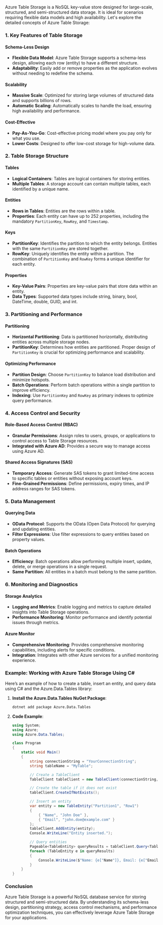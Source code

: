 Azure Table Storage is a NoSQL key-value store designed for large-scale, structured, and semi-structured data storage. It is ideal for scenarios requiring flexible data models and high availability. Let's explore the detailed concepts of Azure Table Storage:

### 1. **Key Features of Table Storage**

#### Schema-Less Design

- **Flexible Data Model**: Azure Table Storage supports a schema-less design, allowing each row (entity) to have a different structure.
- **Adaptability**: Easily add or remove properties as the application evolves without needing to redefine the schema.

#### Scalability

- **Massive Scale**: Optimized for storing large volumes of structured data and supports billions of rows.
- **Automatic Scaling**: Automatically scales to handle the load, ensuring high availability and performance.

#### Cost-Effective

- **Pay-As-You-Go**: Cost-effective pricing model where you pay only for what you use.
- **Lower Costs**: Designed to offer low-cost storage for high-volume data.

### 2. **Table Storage Structure**

#### Tables

- **Logical Containers**: Tables are logical containers for storing entities.
- **Multiple Tables**: A storage account can contain multiple tables, each identified by a unique name.

#### Entities

- **Rows in Tables**: Entities are the rows within a table.
- **Properties**: Each entity can have up to 252 properties, including the mandatory `PartitionKey`, `RowKey`, and `Timestamp`.

#### Keys

- **PartitionKey**: Identifies the partition to which the entity belongs. Entities with the same `PartitionKey` are stored together.
- **RowKey**: Uniquely identifies the entity within a partition. The combination of `PartitionKey` and `RowKey` forms a unique identifier for each entity.

#### Properties

- **Key-Value Pairs**: Properties are key-value pairs that store data within an entity.
- **Data Types**: Supported data types include string, binary, bool, DateTime, double, GUID, and int.

### 3. **Partitioning and Performance**

#### Partitioning

- **Horizontal Partitioning**: Data is partitioned horizontally, distributing entities across multiple storage nodes.
- **PartitionKey**: Determines how entities are partitioned. Proper design of `PartitionKey` is crucial for optimizing performance and scalability.

#### Optimizing Performance

- **Partition Design**: Choose `PartitionKey` to balance load distribution and minimize hotspots.
- **Batch Operations**: Perform batch operations within a single partition to improve efficiency.
- **Indexing**: Use `PartitionKey` and `RowKey` as primary indexes to optimize query performance.

### 4. **Access Control and Security**

#### Role-Based Access Control (RBAC)

- **Granular Permissions**: Assign roles to users, groups, or applications to control access to Table Storage resources.
- **Integrated with Azure AD**: Provides a secure way to manage access using Azure AD.

#### Shared Access Signatures (SAS)

- **Temporary Access**: Generate SAS tokens to grant limited-time access to specific tables or entities without exposing account keys.
- **Fine-Grained Permissions**: Define permissions, expiry times, and IP address ranges for SAS tokens.

### 5. **Data Management**

#### Querying Data

- **OData Protocol**: Supports the OData (Open Data Protocol) for querying and updating entities.
- **Filter Expressions**: Use filter expressions to query entities based on property values.

#### Batch Operations

- **Efficiency**: Batch operations allow performing multiple insert, update, delete, or merge operations in a single request.
- **Same Partition**: All entities in a batch must belong to the same partition.

### 6. **Monitoring and Diagnostics**

#### Storage Analytics

- **Logging and Metrics**: Enable logging and metrics to capture detailed insights into Table Storage operations.
- **Performance Monitoring**: Monitor performance and identify potential issues through metrics.

#### Azure Monitor

- **Comprehensive Monitoring**: Provides comprehensive monitoring capabilities, including alerts for specific conditions.
- **Integration**: Integrates with other Azure services for a unified monitoring experience.

### Example: Working with Azure Table Storage Using C#

Here’s an example of how to create a table, insert an entity, and query data using C# and the Azure.Data.Tables library:

1. **Install the Azure.Data.Tables NuGet Package**:

   ```bash
   dotnet add package Azure.Data.Tables
   ```

2. **Code Example**:

   ```csharp
   using System;
   using Azure;
   using Azure.Data.Tables;

   class Program
   {
       static void Main()
       {
           string connectionString = "YourConnectionString";
           string tableName = "MyTable";

           // Create a TableClient
           TableClient tableClient = new TableClient(connectionString, tableName);

           // Create the table if it does not exist
           tableClient.CreateIfNotExists();

           // Insert an entity
           var entity = new TableEntity("Partition1", "Row1")
           {
               { "Name", "John Doe" },
               { "Email", "john.doe@example.com" }
           };
           tableClient.AddEntity(entity);
           Console.WriteLine("Entity inserted.");

           // Query entities
           Pageable<TableEntity> queryResults = tableClient.Query<TableEntity>(filter: $"PartitionKey eq 'Partition1'");
           foreach (TableEntity e in queryResults)
           {
               Console.WriteLine($"Name: {e["Name"]}, Email: {e["Email"]}");
           }
       }
   }
   ```

### Conclusion

Azure Table Storage is a powerful NoSQL database service for storing structured and semi-structured data. By understanding its schema-less design, partitioning strategy, access control mechanisms, and performance optimization techniques, you can effectively leverage Azure Table Storage for your applications.
